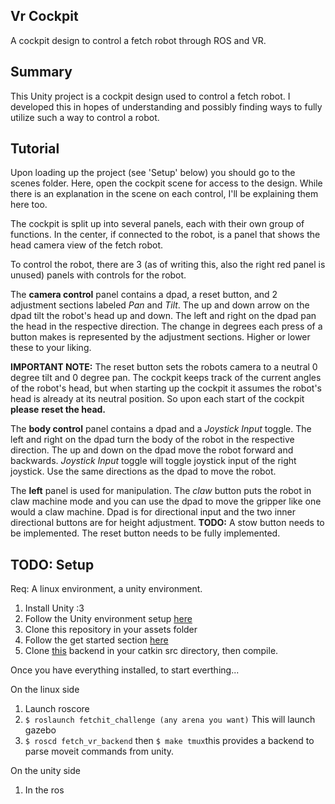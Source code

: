 ## Vr Cockpit
A cockpit design to control a fetch robot through ROS and VR.

## Summary
This Unity project is a cockpit design used to control a fetch robot. I developed this 
in hopes of understanding and possibly finding ways to fully utilize such a way to control a
robot. 

## Tutorial
Upon loading up the project (see 'Setup' below) you should go to the scenes folder. Here, open the 
cockpit scene for access to the design. While there is an explanation in the scene on each control,
I'll be explaining them here too. 

The cockpit is split up into several panels, each with their own group of functions. In the center, if
connected to the robot, is a panel that shows the head camera view of the fetch robot. 

To control the robot, there are 3 (as of writing this, also the right red panel is unused) panels
with controls for the robot. 

The **camera control** panel contains a dpad, a reset button, and 2 adjustment
sections labeled *Pan* and *Tilt*. The up and down arrow on the dpad tilt the robot's head up and down. The 
left and right on the dpad pan the head in the respective direction. The change in degrees each press of a 
button makes is represented by the adjustment sections. Higher or lower these to your liking.

**IMPORTANT NOTE:** The reset button sets the robots camera to a neutral 0 degree tilt and 0 degree pan.
The cockpit keeps track of the current angles of the robot's head, but when starting up the cockpit
it assumes the robot's head is already at its neutral position. So upon each start of the cockpit **please**
**reset the head.**

The **body control** panel contains a dpad and a *Joystick Input* toggle. The left and right on the dpad
turn the body of the robot in the respective direction. The up and down on the dpad move the robot forward and backwards.
*Joystick Input* toggle will toggle joystick input of the right joystick. Use the same directions as the dpad to move
the robot.

The **left** panel is used for manipulation. The *claw* button puts the robot in claw machine mode and you can use the
dpad to move the gripper like one would a claw machine. Dpad is for directional input and the two inner directional buttons
are for height adjustment.
**TODO:** A stow button needs to be implemented. The reset button needs to be fully implemented.

## TODO: Setup
Req: A linux environment, a unity environment.

1) Install Unity :3
2) Follow the Unity environment setup [here](https://github.com/uml-robotics/valkyrieVR)
3) Clone this repository in your assets folder
4) Follow the get started section [here](https://github.com/uml-robotics/fetchit)
5) Clone [this](https://github.com/uml-robotics/fetch_vr_backend) backend in your catkin src directory, then compile.

Once you have everything installed, to start everthing...

On the linux side
1) Launch roscore
2) `$ roslaunch fetchit_challenge (any arena you want)` This will launch gazebo 
3) `$ roscd fetch_vr_backend` then `$ make tmux`this provides a backend to parse moveit commands from unity.

On the unity side
1) In the ros
